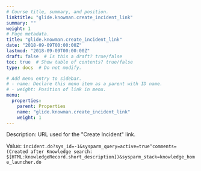 ```yaml
---
# Course title, summary, and position.
linktitle: "glide.knowman.create_incident_link"
summary: ""
weight: 1
# Page metadata.
title: "glide.knowman.create_incident_link"
date: "2018-09-09T00:00:00Z"
lastmod: "2018-09-09T00:00:00Z"
draft: false  # Is this a draft? true/false
toc: true  # Show table of contents? true/false
type: docs  # Do not modify.

# Add menu entry to sidebar.
# - name: Declare this menu item as a parent with ID name.
# - weight: Position of link in menu.
menu:
  properties:
    parent: Properties
    name: "glide.knowman.create_incident_link"
    weight: 1
---
```


Description: URL used for the "Create Incident" link.


Value: `incident.do?sys_id=-1&sysparm_query=active=true^comments=(Created after Knowledge search: $[HTML:knowledgeRecord.short_description])&sysparm_stack=knowledge_home_launcher.do`